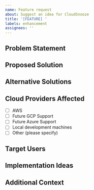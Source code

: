 ```yaml
---
name: Feature request
about: Suggest an idea for CloudSnooze
title: '[FEATURE] '
labels: enhancement
assignees: ''
---
```


## Problem Statement
<!-- A clear and concise description of what problem this feature would solve. E.g., I'm always frustrated when [...] -->

## Proposed Solution
<!-- A clear and concise description of what you want to happen -->

## Alternative Solutions
<!-- A clear and concise description of any alternative solutions or features you've considered -->

## Cloud Providers Affected
<!-- Which cloud providers would this feature work with? -->
- [ ] AWS
- [ ] Future GCP Support
- [ ] Future Azure Support
- [ ] Local development machines
- [ ] Other (please specify)

## Target Users
<!-- Who would benefit most from this feature? E.g., DevOps engineers, developers, data scientists -->

## Implementation Ideas
<!-- If you have thoughts on how this could be implemented, share them here -->

## Additional Context
<!-- Add any other context or screenshots about the feature request here -->